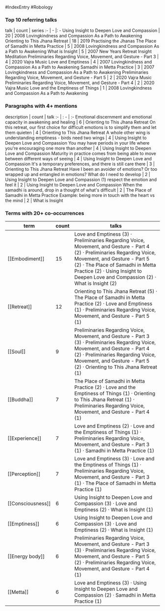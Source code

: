#IndexEntry #Robology

### Top 10 referring talks
talk | count | series
:- | - |: -
<a data-href="Using Insight to Deepen Love and Compassion" class="internal-link">Using Insight to Deepen Love and Compassion</a> | 20 | <a data-href="2008 Lovingkindness and Compassion As a Path to Awakening" class="internal-link">2008 Lovingkindness and Compassion As a Path to Awakening</a>
<a data-href="Orienting to This Jhana Retreat" class="internal-link">Orienting to This Jhana Retreat</a> | 18 | <a data-href="2019 Practising the Jhanas" class="internal-link">2019 Practising the Jhanas</a>
<a data-href="The Place of Samadhi in Metta Practice" class="internal-link">The Place of Samadhi in Metta Practice</a> | 5 | <a data-href="2008 Lovingkindness and Compassion As a Path to Awakening" class="internal-link">2008 Lovingkindness and Compassion As a Path to Awakening</a>
<a data-href="What is Insight" class="internal-link">What is Insight</a> | 5 | <a data-href="2007 New Years Retreat Insight Meditation" class="internal-link">2007 New Years Retreat Insight Meditation</a>
<a data-href="Preliminaries Regarding Voice, Movement, and Gesture - Part 3" class="internal-link">Preliminaries Regarding Voice, Movement, and Gesture - Part 3</a> | 4 | <a data-href="2020 Vajra Music" class="internal-link">2020 Vajra Music</a>
<a data-href="Love and Emptiness" class="internal-link">Love and Emptiness</a> | 4 | <a data-href="2007 Lovingkindness and Compassion As a Path to Awakening" class="internal-link">2007 Lovingkindness and Compassion As a Path to Awakening</a>
<a data-href="Samadhi in Metta Practice" class="internal-link">Samadhi in Metta Practice</a> | 3 | <a data-href="2007 Lovingkindness and Compassion As a Path to Awakening" class="internal-link">2007 Lovingkindness and Compassion As a Path to Awakening</a>
<a data-href="Preliminaries Regarding Voice, Movement, and Gesture - Part 5" class="internal-link">Preliminaries Regarding Voice, Movement, and Gesture - Part 5</a> | 2 | <a data-href="2020 Vajra Music" class="internal-link">2020 Vajra Music</a>
<a data-href="Preliminaries Regarding Voice, Movement, and Gesture - Part 4" class="internal-link">Preliminaries Regarding Voice, Movement, and Gesture - Part 4</a> | 2 | <a data-href="2020 Vajra Music" class="internal-link">2020 Vajra Music</a>
<a data-href="Love and the Emptiness of Things" class="internal-link">Love and the Emptiness of Things</a> | 1 | <a data-href="2008 Lovingkindness and Compassion As a Path to Awakening" class="internal-link">2008 Lovingkindness and Compassion As a Path to Awakening</a>

### Paragraphs with 4+ mentions
description | count | talk
:- | : - | :-
<a aria-label-position="top" aria-label="Orienting to This Jhana Retreat > Emotional discernment and emotional capacity in awakening and healing" data-href="Orienting to This Jhana Retreat#Emotional discernment and emotional capacity in awakening and healing" class="internal-link">Emotional discernment and emotional capacity in awakening and healing</a> | 6 | <a data-href="Orienting to This Jhana Retreat" class="internal-link">Orienting to This Jhana Retreat</a>
<a aria-label-position="top" aria-label="Orienting to This Jhana Retreat > On this retreat our first choice for difficult emotions is to simplify them and let them quieten" data-href="Orienting to This Jhana Retreat#On this retreat our first choice for difficult emotions is to simplify them and let them quieten" class="internal-link">On this retreat, our first choice for difficult emotions is to simplify them and let them quieten</a> | 4 | <a data-href="Orienting to This Jhana Retreat" class="internal-link">Orienting to This Jhana Retreat</a>
<a aria-label-position="top" aria-label="Using Insight to Deepen Love and Compassion > A whole other wing is understanding emptiness - birds need two wings" data-href="Using Insight to Deepen Love and Compassion#A whole other wing is understanding emptiness - birds need two wings" class="internal-link">A whole other wing is understanding emptiness - birds need two wings</a> | 4 | <a data-href="Using Insight to Deepen Love and Compassion" class="internal-link">Using Insight to Deepen Love and Compassion</a>
<a aria-label-position="top" aria-label="Using Insight to Deepen Love and Compassion > You may have periods in your life where youre encouraging one more than another" data-href="Using Insight to Deepen Love and Compassion#You may have periods in your life where you're encouraging one more than another" class="internal-link">You may have periods in your life where you&#x27;re encouraging one more than another</a> | 4 | <a data-href="Using Insight to Deepen Love and Compassion" class="internal-link">Using Insight to Deepen Love and Compassion</a>
<a aria-label-position="top" aria-label="Using Insight to Deepen Love and Compassion > Maturity in practice comes from being able to move between different ways of seeing" data-href="Using Insight to Deepen Love and Compassion#Maturity in practice comes from being able to move between different ways of seeing" class="internal-link">Maturity in practice comes from being able to move between different ways of seeing</a> | 4 | <a data-href="Using Insight to Deepen Love and Compassion" class="internal-link">Using Insight to Deepen Love and Compassion</a>
<a aria-label-position="top" aria-label="Orienting to This Jhana Retreat > Its a temporary preferences and there is still care there" data-href="Orienting to This Jhana Retreat#It's a temporary preferences and there is still care there" class="internal-link">It&#x27;s a temporary preferences, and there is still care there</a> | 3 | <a data-href="Orienting to This Jhana Retreat" class="internal-link">Orienting to This Jhana Retreat</a>
<a aria-label-position="top" aria-label="Using Insight to Deepen Love and Compassion > Have I been an avoider of emotions Or too wrapped up and entangled in emotions What do I need to develop" data-href="Using Insight to Deepen Love and Compassion#Have I been an avoider of emotions Or too wrapped up and entangled in emotions What do I need to develop" class="internal-link">Have I been an avoider of emotions? Or too wrapped up and entangled in emotions? What do I need to develop</a> | 2 | <a data-href="Using Insight to Deepen Love and Compassion" class="internal-link">Using Insight to Deepen Love and Compassion</a>
<a aria-label-position="top" aria-label="Using Insight to Deepen Love and Compassion > 1 respect the emotion and feel it" data-href="Using Insight to Deepen Love and Compassion#1 respect the emotion and feel it" class="internal-link">(1) respect the emotion and feel it</a> | 2 | <a data-href="Using Insight to Deepen Love and Compassion" class="internal-link">Using Insight to Deepen Love and Compassion</a>
<a aria-label-position="top" aria-label="The Place of Samadhi in Metta Practice > When the samadhi is around drop in a thought of whats difficult" data-href="The Place of Samadhi in Metta Practice#When the samadhi is around drop in a thought of what's difficult" class="internal-link">When the samadhi is around, drop in a thought of what&#x27;s difficult</a> | 2 | <a data-href="The Place of Samadhi in Metta Practice" class="internal-link">The Place of Samadhi in Metta Practice</a>
<a aria-label-position="top" aria-label="What is Insight > Example being more in touch with the heart vs the mind" data-href="What is Insight#Example being more in touch with the heart vs the mind" class="internal-link">Example: being more in touch with the heart vs the mind</a> | 2 | <a data-href="What is Insight" class="internal-link">What is Insight</a>

### Terms with 20+ co-occurrences
term | count | talks
-|-|-
[[Embodiment]] | 15 | <span class="counts"><a data-href="Love and Emptiness" class="internal-link">Love and Emptiness</a> (3) · <a data-href="Preliminaries Regarding Voice, Movement, and Gesture - Part 4" class="internal-link">Preliminaries Regarding Voice, Movement, and Gesture - Part 4</a> (2) · <a data-href="Preliminaries Regarding Voice, Movement, and Gesture - Part 5" class="internal-link">Preliminaries Regarding Voice, Movement, and Gesture - Part 5</a> (2) · <a data-href="The Place of Samadhi in Metta Practice" class="internal-link">The Place of Samadhi in Metta Practice</a> (2) · <a data-href="Using Insight to Deepen Love and Compassion" class="internal-link">Using Insight to Deepen Love and Compassion</a> (2) · <a data-href="What is Insight" class="internal-link">What is Insight</a> (2)</span> 
[[Retreat]] | 12 | <span class="counts"><a data-href="Orienting to This Jhana Retreat" class="internal-link">Orienting to This Jhana Retreat</a> (5) · <a data-href="The Place of Samadhi in Metta Practice" class="internal-link">The Place of Samadhi in Metta Practice</a> (2) · <a data-href="Love and Emptiness" class="internal-link">Love and Emptiness</a> (1) · <a data-href="Preliminaries Regarding Voice, Movement, and Gesture - Part 5" class="internal-link">Preliminaries Regarding Voice, Movement, and Gesture - Part 5</a> (1)</span> 
[[Soul]] | 9 | <span class="counts"><a data-href="Preliminaries Regarding Voice, Movement, and Gesture - Part 3" class="internal-link">Preliminaries Regarding Voice, Movement, and Gesture - Part 3</a> (3) · <a data-href="Preliminaries Regarding Voice, Movement, and Gesture - Part 4" class="internal-link">Preliminaries Regarding Voice, Movement, and Gesture - Part 4</a> (2) · <a data-href="Preliminaries Regarding Voice, Movement, and Gesture - Part 5" class="internal-link">Preliminaries Regarding Voice, Movement, and Gesture - Part 5</a> (2) · <a data-href="Orienting to This Jhana Retreat" class="internal-link">Orienting to This Jhana Retreat</a> (1)</span> 
[[Buddha]] | 7 | <span class="counts"><a data-href="The Place of Samadhi in Metta Practice" class="internal-link">The Place of Samadhi in Metta Practice</a> (2) · <a data-href="Love and the Emptiness of Things" class="internal-link">Love and the Emptiness of Things</a> (1) · <a data-href="Orienting to This Jhana Retreat" class="internal-link">Orienting to This Jhana Retreat</a> (1) · <a data-href="Preliminaries Regarding Voice, Movement, and Gesture - Part 4" class="internal-link">Preliminaries Regarding Voice, Movement, and Gesture - Part 4</a> (1)</span> 
[[Experience]] | 7 | <span class="counts"><a data-href="Love and Emptiness" class="internal-link">Love and Emptiness</a> (2) · <a data-href="Love and the Emptiness of Things" class="internal-link">Love and the Emptiness of Things</a> (1) · <a data-href="Preliminaries Regarding Voice, Movement, and Gesture - Part 3" class="internal-link">Preliminaries Regarding Voice, Movement, and Gesture - Part 3</a> (1) · <a data-href="Samadhi in Metta Practice" class="internal-link">Samadhi in Metta Practice</a> (1)</span> 
[[Perception]] | 7 | <span class="counts"><a data-href="Love and Emptiness" class="internal-link">Love and Emptiness</a> (3) · <a data-href="Love and the Emptiness of Things" class="internal-link">Love and the Emptiness of Things</a> (1) · <a data-href="Preliminaries Regarding Voice, Movement, and Gesture - Part 3" class="internal-link">Preliminaries Regarding Voice, Movement, and Gesture - Part 3</a> (1) · <a data-href="The Place of Samadhi in Metta Practice" class="internal-link">The Place of Samadhi in Metta Practice</a> (1)</span> 
[[Consciousness]] | 6 | <span class="counts"><a data-href="Using Insight to Deepen Love and Compassion" class="internal-link">Using Insight to Deepen Love and Compassion</a> (3) · <a data-href="Love and Emptiness" class="internal-link">Love and Emptiness</a> (2) · <a data-href="What is Insight" class="internal-link">What is Insight</a> (1)</span> 
[[Emptiness]] | 6 | <span class="counts"><a data-href="Using Insight to Deepen Love and Compassion" class="internal-link">Using Insight to Deepen Love and Compassion</a> (3) · <a data-href="Love and Emptiness" class="internal-link">Love and Emptiness</a> (2) · <a data-href="What is Insight" class="internal-link">What is Insight</a> (1)</span> 
[[Energy body]] | 6 | <span class="counts"><a data-href="Preliminaries Regarding Voice, Movement, and Gesture - Part 3" class="internal-link">Preliminaries Regarding Voice, Movement, and Gesture - Part 3</a> (3) · <a data-href="Preliminaries Regarding Voice, Movement, and Gesture - Part 5" class="internal-link">Preliminaries Regarding Voice, Movement, and Gesture - Part 5</a> (2) · <a data-href="Preliminaries Regarding Voice, Movement, and Gesture - Part 4" class="internal-link">Preliminaries Regarding Voice, Movement, and Gesture - Part 4</a> (1)</span> 
[[Metta]] | 6 | <span class="counts"><a data-href="Love and Emptiness" class="internal-link">Love and Emptiness</a> (3) · <a data-href="Using Insight to Deepen Love and Compassion" class="internal-link">Using Insight to Deepen Love and Compassion</a> (2) · <a data-href="Samadhi in Metta Practice" class="internal-link">Samadhi in Metta Practice</a> (1)</span> 

